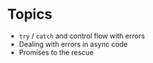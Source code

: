 # Topics

* `try` / `catch` and control flow with errors
* Dealing with errors in async code
* Promises to the rescue
